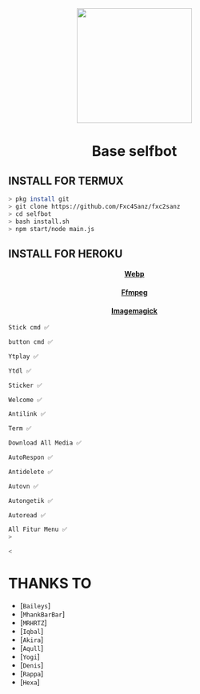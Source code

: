 <div align="center">
<img src="https://raw.githubusercontent.com/HiRyn/z/main/Gans/images (15).jpeg" width="230" height="230"/>
  
# Base selfbot

>
>
>
</div>
</h4>
</p>

## INSTALL FOR TERMUX
```bash
> pkg install git
> git clone https://github.com/Fxc4Sanz/fxc2sanz
> cd selfbot
> bash install.sh
> npm start/node main.js
```

## INSTALL FOR HEROKU
  <h4 align="center">
  <a href="https://github.com/clhuang/heroku-buildpack-webp-binaries.git">Webp </a>
</h4>
</p>
  <h4 align="center">
  <a href="https://github.com/jonathanong/heroku-buildpack-ffmpeg-latest">Ffmpeg </a>
</h4>
</p>
  <h4 align="center">
  <a href="https://github.com/DuckyTeam/heroku-buildpack-imagemagick">Imagemagick </a>
</h4>
</p>

```bash
Stick cmd ✅

button cmd ✅

Ytplay ✅

Ytdl ✅

Sticker ✅

Welcome ✅

Antilink ✅

Term ✅

Download All Media ✅

AutoRespon ✅

Antidelete ✅

Autovn ✅

Autongetik ✅

Autoread ✅

All Fitur Menu ✅
>

<
```

  # THANKS TO
* [`Baileys`]
* [`MhankBarBar`]
* [`MRHRTZ`]
* [`Iqbal`]
* [`Akira`]
* [`Aqull`]
* [`Yogi`]
* [`Denis`] 
* [`Rappa`]
* [`Hexa`]
  
